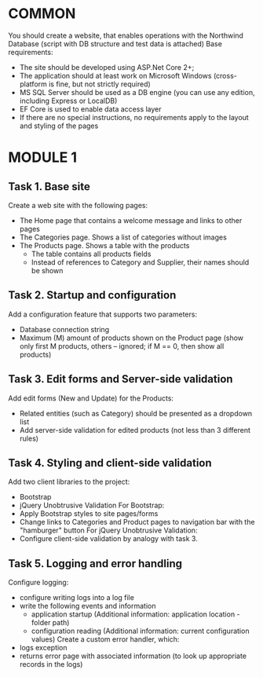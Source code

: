 # COMMON

You should create a website, that enables operations with the Northwind Database (script with DB structure and test data is attached)
Base requirements:
- The site should be developed using ASP.Net Core 2+;
- The application should at least work on Microsoft Windows (cross-platform is fine, but not strictly required) 
- MS SQL Server should be used as a DB engine (you can use any edition, including Express or LocalDB)
- EF Core is used to enable data access layer
- If there are no special instructions, no requirements apply to the layout and styling of the pages

# MODULE 1

## Task 1. Base site

Create a web site with the following pages:
- The Home page that contains a welcome message and links to other pages
- The Categories page. Shows a list of categories without images
- The Products page. Shows a table with the products 
    - The table contains all products fields
    - Instead of references to Category and Supplier, their names should be shown

## Task 2. Startup and configuration

Add a configuration feature that supports two parameters:
- Database connection string
- Maximum (M) amount of products shown on the Product page (show only first M products, others – ignored; if M == 0, then show all products)

## Task 3. Edit forms and Server-side validation

Add edit forms (New and Update) for the Products:
- Related entities (such as Category) should be presented as a dropdown list
- Add server-side validation for edited products (not less than 3 different rules)

## Task 4. Styling and client-side validation

Add two client libraries to the project:
- Bootstrap 
- jQuery Unobtrusive Validation
For Bootstrap:
- Apply Bootstrap styles to site pages/forms
- Change links to Categories and Product pages to navigation bar with the "hamburger" button
For jQuery Unobtrusive Validation:
- Configure client-side validation by analogy with task 3.

## Task 5. Logging and error handling

Configure logging:
- configure writing logs into a log file
- write the following events and information
    - application startup (Additional information: application location - folder path)
    - configuration reading (Additional information: current configuration values)
Create a custom error handler, which: 
- logs exception
- returns error page with associated information (to look up appropriate records in the logs)